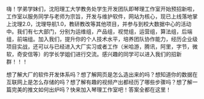 嗨！学弟学妹们，沈阳理工大学教务处学生开发团队即琴理工作室开始预招新啦，工作室以服务同学与老师为宗旨，开发与维护软件，网站为核心，现已上线落地掌上沈理2.0，沈理导航1.0，教研教改等其他项目，并参与到校大数据中心的活动中。我们有七大部门，分别为运维组，产品组，视觉组，运营组，算法组，后端组，前端组。加入我们，提升你的个人技术水平，培养团队协作能力，经历企业级项目实战，还可以与已经进入大厂实习或者工作（米哈游，腾讯，阿里，字节，微软，奇安信等）的学长学姐们进行交流。感兴趣的同学可以进入我们的招新群！！！

想了解大厂的软件开发体系吗？想了解网页是怎么造出来的吗？想知道你的数据在互联网上是怎么存储的吗？想了解有趣的视频产出都经历了哪些步骤吗？想了解一篇完美的推文如何出炉吗？快来加入琴理工作室吧！答案全都在这里！